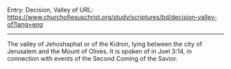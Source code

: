 Entry: Decision, Valley of
URL: https://www.churchofjesuschrist.org/study/scriptures/bd/decision-valley-of?lang=eng

---

The valley of Jehoshaphat or of the Kidron, lying between the city of Jerusalem and the Mount of Olives. It is spoken of in Joel 3:14, in connection with events of the Second Coming of the Savior.
